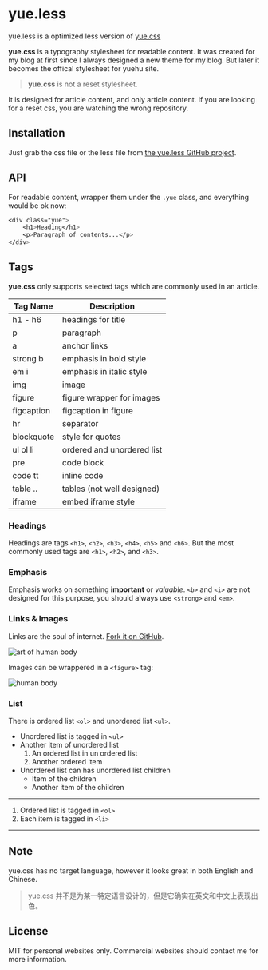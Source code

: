 # yue.less

yue.less is a optimized less version of [yue.css](https://github.com/lepture/yue.css)

**yue.css** is a typography stylesheet for readable content. It was
created for my blog at first since I always designed a new theme for my
blog. But later it becomes the offical stylesheet for yuehu site.

> **yue.css** is not a reset stylesheet.

It is designed for article content, and only article content. If you are
looking for a reset css, you are watching the wrong repository.

## Installation

Just grab the css file or the less file from [the yue.less GitHub project](https://github.com/uexim/yue.less.git). 

## API

For readable content, wrapper them under the `.yue` class, and everything
would be ok now:

```css
<div class="yue">
    <h1>Heading</h1>
    <p>Paragraph of contents...</p>
</div>
```

## Tags

**yue.css** only supports selected tags which are commonly used in an
article.

Tag Name   | Description
---------- | -----------------------------
h1 - h6    | headings for title
p          | paragraph
a          | anchor links
strong b   | emphasis in bold style
em i       | emphasis in italic style
img        | image
figure     | figure wrapper for images
figcaption | figcaption in figure
hr         | separator
blockquote | style for quotes
ul ol li   | ordered and unordered list
pre        | code block
code tt    | inline code
table ..   | tables (not well designed)
iframe     | embed iframe style


### Headings

Headings are tags `<h1>`, `<h2>`, `<h3>`, `<h4>`, `<h5>` and `<h6>`.
But the most commonly used tags are `<h1>`, `<h2>`, and `<h3>`.

### Emphasis

Emphasis works on something **important** or *valuable*. `<b>` and `<i>`
are not designed for this purpose, you should always use `<strong>` and `<em>`.

### Links & Images

Links are the soul of internet. [Fork it on GitHub](https://github.com/uexim/yue.css).

![art of human body](https://cdn.rawgit.com/uexim/yue.css/master/img/body-art.jpeg)

Images can be wrappered in a `<figure>` tag:

![human body](https://cdn.rawgit.com/uexim/yue.css/master/img/body-art1.jpeg "The Art of Human Body")

### List

There is ordered list `<ol>` and unordered list `<ul>`.

* Unordered list is tagged in `<ul>`
* Another item of unordered list
    1. An ordered list in un ordered list
    2. Another ordered item
* Unordered list can has unordered list children
    * Item of the children
    * Another item of the children

----

1. Ordered list is tagged in `<ol>`
2. Each item is tagged in `<li>`

----

## Note

yue.css has no target language, however it looks great in both English
and Chinese.

> yue.css 并不是为某一特定语言设计的，但是它确实在英文和中文上表现出色。

## License

MIT for personal websites only. Commercial websites should contact me
for more information.
